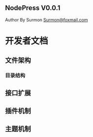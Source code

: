 ## NodePress V0.0.1

Author By Surmon Surmon@foxmail.com

# 开发者文档

## 文件架构

### 目录结构

## 接口扩展

## 插件机制

## 主题机制